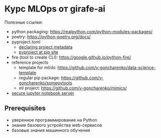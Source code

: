 # Курс MLOps от girafe-ai

Полезные ссылки:
- python packaging: https://realpython.com/python-modules-packages/
- poetry: https://python-poetry.org/docs/
- pyproject.toml
    - [declaring project metadata](https://packaging.python.org/en/latest/specifications/declaring-project-metadata/#declaring-project-metadata)
    - [pyproject at pip site](https://pip.pypa.io/en/stable/reference/build-system/pyproject-toml/)
- fire (tool to create CLI): https://google.github.io/python-fire/
- reference projects
    - template for ml/ds: https://github.com/v-goncharenko/data-science-template
    - regular pip package: https://github.com/v-goncharenko/somepytools
    - ml project: https://github.com/v-goncharenko/mimics/
- [secure jupyter notebook server](https://jupyter-notebook.readthedocs.io/en/5.6.0/public_server.html)

## Prerequisites

- уверенное программирование на Python
- знание базового устройства web-сервисов
- базовые знания машинного обучения
